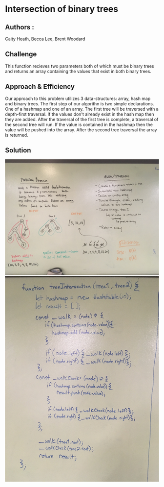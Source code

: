 # Intersection of binary trees
## Authors :
Caity Heath, Becca Lee, Brent Woodard
<br>

## Challenge
This function recieves two parameters both of which must be binary trees and returns an array containing the values that exist in both binary trees. 



## Approach & Efficiency
Our approach to this problem utilizes 3 data-structures: array, hash map and binary trees. The first step of our algorithn is two simple declarations. One of a hashmap and one of an array. The first tree will be traversed with a depth-first traversal. If the values don't already exist in the hash map then they are added. After the traversal of the first tree is complete, a traversal of the second tree will run. If the value is contained in the hashmap then the value will be pushed into the array. After the second tree traversal the array is returned. 

## Solution
![](./assets/2-5-pd.JPG)
![](./assets/2-5-code.JPG)